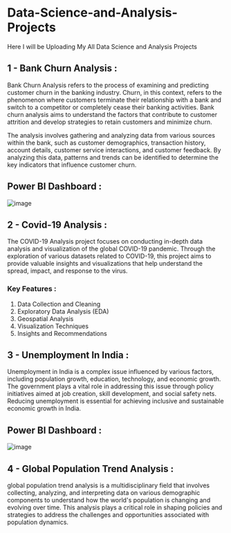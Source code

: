 # Data-Science-and-Analysis-Projects

Here I will be Uploading My All Data Science and Analysis Projects


## 1 - Bank Churn Analysis :
Bank Churn Analysis refers to the process of examining and predicting customer churn in the banking industry. Churn, in this context, refers to the phenomenon where customers terminate their relationship with a bank and switch to a competitor or completely cease their banking activities. Bank churn analysis aims to understand the factors that contribute to customer attrition and develop strategies to retain customers and minimize churn.

The analysis involves gathering and analyzing data from various sources within the bank, such as customer demographics, transaction history, account details, customer service interactions, and customer feedback. By analyzing this data, patterns and trends can be identified to determine the key indicators that influence customer churn.

## Power BI Dashboard : 
![image](https://github.com/Akshar106/Data-Science-and-Analysis-Projects/assets/109402115/a9764b86-ba6f-4118-82eb-823ae71c5161)

## 2 - Covid-19 Analysis : 
The COVID-19 Analysis project focuses on conducting in-depth data analysis and visualization of the global COVID-19 pandemic. Through the exploration of various datasets related to COVID-19, this project aims to provide valuable insights and visualizations that help understand the spread, impact, and response to the virus.

### Key Features : 
1. Data Collection and Cleaning
2. Exploratory Data Analysis (EDA)
3. Geospatial Analysis
4. Visualization Techniques
5. Insights and Recommendations

## 3 - Unemployment In India : 
Unemployment in India is a complex issue influenced by various factors, including population growth, education, technology, and economic growth. The government plays a vital role in addressing this issue through policy initiatives aimed at job creation, skill development, and social safety nets. Reducing unemployment is essential for achieving inclusive and sustainable economic growth in India.

## Power BI Dashboard : 
![image](https://github.com/Akshar106/Data-Science-and-Analysis-Projects/assets/109402115/4f784751-5d12-4977-bfdb-65d0495f15d0)

## 4 - Global Population Trend Analysis : 
global population trend analysis is a multidisciplinary field that involves collecting, analyzing, and interpreting data on various demographic components to understand how the world's population is changing and evolving over time. This analysis plays a critical role in shaping policies and strategies to address the challenges and opportunities associated with population dynamics.


